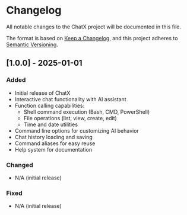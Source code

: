 # Changelog

All notable changes to the ChatX project will be documented in this file.

The format is based on [Keep a Changelog](https://keepachangelog.com/en/1.0.0/),
and this project adheres to [Semantic Versioning](https://semver.org/spec/v2.0.0.html).

## [1.0.0] - 2025-01-01

### Added
- Initial release of ChatX
- Interactive chat functionality with AI assistant
- Function calling capabilities:
  - Shell command execution (Bash, CMD, PowerShell)
  - File operations (list, view, create, edit)
  - Time and date utilities
- Command line options for customizing AI behavior
- Chat history loading and saving
- Command aliases for easy reuse
- Help system for documentation

### Changed
- N/A (initial release)

### Fixed
- N/A (initial release)